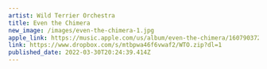 ```yaml
---
artist: Wild Terrier Orchestra
title: Even the Chimera
new_image: /images/even-the-chimera-1.jpg
apple_link: https://music.apple.com/us/album/even-the-chimera/1607903726
link: https://www.dropbox.com/s/mtbpwa46f6vwaf2/WTO.zip?dl=1
published_date: 2022-03-30T20:24:39.414Z
---
```

